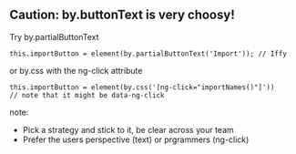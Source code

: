 ## Caution: by.buttonText is very choosy!

Try by.partialButtonText
```
this.importButton = element(by.partialButtonText('Import')); // Iffy
```
or by.css with the ng-click attribute
```
this.importButton = element(by.css('[ng-click="importNames()"]'))
// note that it might be data-ng-click
```

note:
- Pick a strategy and stick to it, be clear across your team
- Prefer the users perspective (text) or prgrammers (ng-click)